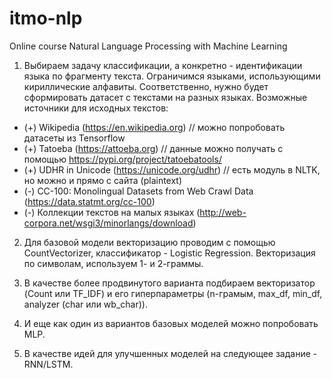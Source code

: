 # itmo-nlp

Online course Natural Language Processing with Machine Learning

1. Выбираем задачу классификации, а конкретно - идентификации языка по фрагменту текста. Ограничимся языками, использующими кириллические алфавиты. Соответственно, нужно будет сформировать датасет с текстами на разных языках. Возможные источники для исходных текстов:
- (+) Wikipedia (https://en.wikipedia.org) // можно попробовать датасеты из Tensorflow
- (+) Tatoeba (https://attoeba.org) // данные можно получать с помощью https://pypi.org/project/tatoebatools/
- (+) UDHR in Unicode (https://unicode.org/udhr) // есть модуль в NLTK, но можно и прямо с сайта (plaintext)
- (-) CC-100: Monolingual Datasets from Web Crawl Data (https://data.statmt.org/cc-100)
- (-) Коллекции текстов на малых языках (http://web-corpora.net/wsgi3/minorlangs/download)

2. Для базовой модели векторизацию проводим с помощью CountVectorizer, классификатор - Logistic Regression. Векторизация по символам, используем 1- и 2-граммы.

3. В качестве более продвинутого варианта подбираем векторизатор (Count или TF_IDF) и его гиперпараметры (n-грамым, max_df, min_df, analyzer (char или wb_char)).

4. И еще как один из вариантов базовых моделей можно попробовать MLP.

5. В качестве идей для улучшенных моделей на следующее задание - RNN/LSTM. 

